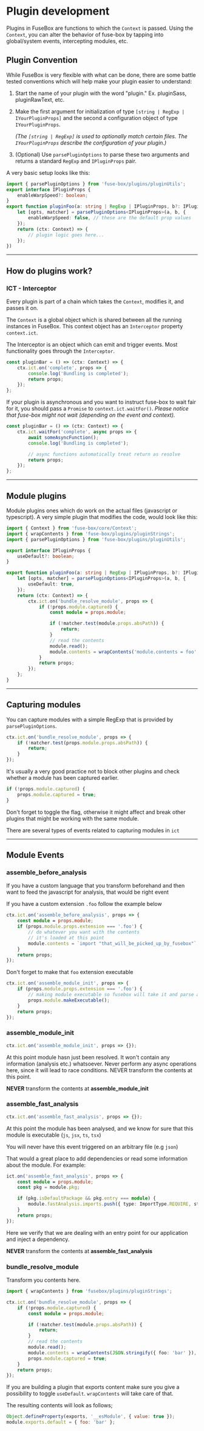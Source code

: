 # Plugin development

Plugins in FuseBox are functions to which the `Context` is passed.
Using the `Context`, you can alter the behavior of fuse-box by
tapping into global/system events, intercepting modules, etc.

## Plugin Convention

While FuseBox is very flexible with what can be done, there are some battle tested
conventions which will help make your plugin easier to understand:

1. Start the name of your plugin with the word "plugin."  Ex. pluginSass, pluginRawText, etc.

2. Make the first argument for initialization of type `[string | RegExp | IYourPluginProps]`
and the second a configuration object of type `IYourPluginProps`.

	*(The `[string | RegExp]` is used to optionally match certain files.  The `IYourPluginProps` describe the configuration of your plugin.)*

3. (Optional) Use `parsePluginOptions` to parse these two arguments and returns a standard `RegExp` and `IPluginProps` pair.

A very basic setup looks like this:

```ts
import { parsePluginOptions } from 'fuse-box/plugins/pluginUtils';
export interface IPluginProps {
	enableWarpSpeed?: boolean;
}
export function pluginFoo(a: string | RegExp | IPluginProps, b?: IPluginProps) {
	let [opts, matcher] = parsePluginOptions<IPluginProps>(a, b, {
		enableWarpSpeed: false, // these are the default prop values
	});
	return (ctx: Context) => {
		// plugin logic goes here...
	});
})
```


------


## How do plugins work?

### ICT - Interceptor

Every plugin is part of a chain which takes the `Context`, modifies it, and passes it on.

The `Context` is a global object
which is shared between all the running instances in FuseBox.
This context object has an `Interceptor` property `context.ict`.


The Interceptor is an object which can emit and trigger events. Most functionality goes through the `Interceptor`.


```ts
const pluginBar = () => (ctx: Context) => {
	ctx.ict.on('complete', props => {
		console.log('Bundling is completed');
		return props;
	});
};
```

If your plugin is asynchronous and you want to instruct fuse-box to wait fair for it, you should pass a `Promise` to `context.ict.waitFor()`.
*Please notice that fuse-box might not wait (depending on the event and context).*

```ts
const pluginBar = () => (ctx: Context) => {
	ctx.ict.waitFor('complete', async props => {
		await someAsyncFunction();
		console.log('Bundling is completed');

		// async functions automatically treat return as resolve
		return props;
	});
};
```

------

## Module plugins

Module plugins ones which do work on the actual files (javascript or typescript). A very simple plugin that
modifies the code, would look like this:

```ts
import { Context } from 'fuse-box/core/Context';
import { wrapContents } from 'fuse-box/plugins/pluginStrings';
import { parsePluginOptions } from 'fuse-box/plugins/pluginUtils';

export interface IPluginProps {
	useDefault?: boolean;
}

export function pluginFoo(a: string | RegExp | IPluginProps, b?: IPluginProps) {
	let [opts, matcher] = parsePluginOptions<IPluginProps>(a, b, {
		useDefault: true,
	});
	return (ctx: Context) => {
		ctx.ict.on('bundle_resolve_module', props => {
			if (!props.module.captured) {
				const module = props.module;

				if (!matcher.test(module.props.absPath)) {
					return;
				}
				// read the contents
				module.read();
				module.contents = wrapContents('module.contents = foo', opts.useDefault);
			}
			return props;
		});
	};
}
```

------

## Capturing modules

You can capture modules with a simple RegExp that is provided by `parsePluginOptions`.

```ts
ctx.ict.on('bundle_resolve_module', props => {
	if (!matcher.test(props.module.props.absPath)) {
		return;
	}
});
```

It's usually a very good practice not to block other plugins and check whether a module has been captured earlier.

```ts
if (!props.module.captured) {
	props.module.captured = true;
}
```

Don't forget to toggle the flag, otherwise it might affect and break other plugins that might be working with the same
module.

There are several types of events related to capturing modules in `ict`

------

## Module Events

### assemble_before_analysis

If you have a custom language that you transform beforehand and then want to feed the javascript for analysis, that
would be right event

If you have a custom extension `.foo` follow the example below

```ts
ctx.ict.on('assemble_before_analysis', props => {
	const module = props.module;
	if (props.module.props.extension === '.foo') {
		// do whatever you want with the contents
		// it's loaded at this point
		module.contents = `import "that_will_be_picked_up_by_fusebox"`;
	}
	return props;
});
```

Don't forget to make that `foo` extension executable

```ts
ctx.ict.on('assemble_module_init', props => {
	if (props.module.props.extension === '.foo') {
		// making module executable so fusebox will take it and parse all dependencies later on
		props.module.makeExecutable();
	}
	return props;
});
```

### assemble_module_init

```ts
ctx.ict.on('assemble_module_init', props => {});
```

At this point module hasn just been resolved. It won't contain any information (analysis etc.) whatsoever. Never perform
any async operations here, since it will lead to race conditions. NEVER transform the contents at this point.

**NEVER** transform the contents at **assemble_module_init**

### assemble_fast_analysis

```ts
ctx.ict.on('assemble_fast_analysis', props => {});
```

At this point the module has been analysed, and we know for sure that this module is executable (`js`, `jsx`, `ts`,
`tsx`)

You will never have this event triggered on an arbitrary file (e.g `json`)

That would a great place to add dependencies or read some information about the module. For example:

```ts
ict.on('assemble_fast_analysis', props => {
	const module = props.module;
	const pkg = module.pkg;

	if (pkg.isDefaultPackage && pkg.entry === module) {
		module.fastAnalysis.imports.push({ type: ImportType.REQUIRE, statement: 'fuse-box-hot-reload' });
	}
	return props;
});
```

Here we verify that we are dealing with an entry point for our application and inject a dependency.

**NEVER** transform the contents at **assemble_fast_analysis**

### bundle_resolve_module

Transform you contents here.

```ts
import { wrapContents } from 'fusebox/plugins/pluginStrings';

ctx.ict.on('bundle_resolve_module', props => {
	if (!props.module.captured) {
		const module = props.module;

		if (!matcher.test(module.props.absPath)) {
			return;
		}
		// read the contents
		module.read();
		module.contents = wrapContents(JSON.stringify({ foo: 'bar' }), opts.useDefault);
		props.module.captured = true;
	}
	return props;
});
```

If you are building a plugin that exports content make sure you give a possibility to toggle `useDefault`. `wrapContents`
will take care of that.

The resulting contents will look as follows;

```js
Object.defineProperty(exports, '__esModule', { value: true });
module.exports.default = { foo: 'bar' };
```
